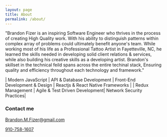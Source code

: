 ```yaml
---
layout: page
title: About
permalink: /about/
---
```


"Brandon Fizer is an inspiring Software Engineer who thrives in the process of creating High Quality work. With his ability to distinguish patterns within complex array of problems could ultimately benefit anyone's team. While working most of his life as a Professional Tattoo Artist in Fayetteville, NC, he learned the skills needed in developing solid client relations & services, while also building his creative skills as a developing artist. Brandon's skillset in the technical feild spans across the entire techinal stack, Ensuring quality and efficiency throughout each technology and framework."





| Modern JavaScript | API & Database Development | Front-End Development & Design | Reactjs & React Native Frameworks |
| Redux Management | Agile & Test Driven Development| Network Security Practices|

### Contact me

[Brandon.M.Fizer@gmail.com](mailto:Brandon.M.Fizer@gmail.com)

[910-758-1607](tel:+19107581607)